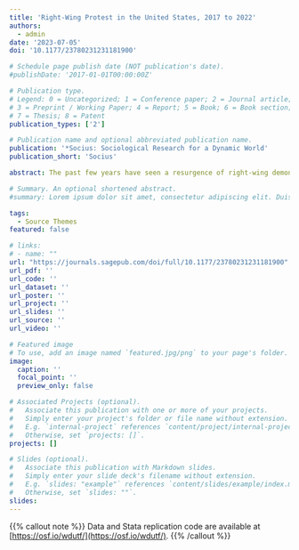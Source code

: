 ```yaml
---
title: 'Right-Wing Protest in the United States, 2017 to 2022'
authors:
  - admin
date: '2023-07-05'
doi: '10.1177/23780231231181900'

# Schedule page publish date (NOT publication's date).
#publishDate: '2017-01-01T00:00:00Z'

# Publication type.
# Legend: 0 = Uncategorized; 1 = Conference paper; 2 = Journal article;
# 3 = Preprint / Working Paper; 4 = Report; 5 = Book; 6 = Book section;
# 7 = Thesis; 8 = Patent
publication_types: ['2']

# Publication name and optional abbreviated publication name.
publication: '*Socius: Sociological Research for a Dynamic World'
publication_short: 'Socius'

abstract: The past few years have seen a resurgence of right-wing demonstrations in the United States. Using new protest event data collected by the Crowd Counting Consortium, this visualization presents monthly trends in the size and count of protests by topic between 2017 and 2022. Conservative protest in the first three years was at a notably low level but with some very large events and a focus on abortion and gun rights. Protests swelled, starting in 2020, with demonstrations against coronavirus disease 2019 restrictions and in support of police officers, followed by election fraud rallies. Finally, 2022 was marked by lower levels of participation overall and increased events targeting LGBQT+ rights.

# Summary. An optional shortened abstract.
#summary: Lorem ipsum dolor sit amet, consectetur adipiscing elit. Duis posuere tellus ac convallis placerat. Proin tincidunt magna sed ex sollicitudin condimentum.

tags:
  - Source Themes
featured: false

# links:
# - name: ""
url: "https://journals.sagepub.com/doi/full/10.1177/23780231231181900"
url_pdf: ''
url_code: ''
url_dataset: ''
url_poster: ''
url_project: ''
url_slides: ''
url_source: ''
url_video: ''

# Featured image
# To use, add an image named `featured.jpg/png` to your page's folder.
image:
  caption: ''
  focal_point: ''
  preview_only: false

# Associated Projects (optional).
#   Associate this publication with one or more of your projects.
#   Simply enter your project's folder or file name without extension.
#   E.g. `internal-project` references `content/project/internal-project/index.md`.
#   Otherwise, set `projects: []`.
projects: []

# Slides (optional).
#   Associate this publication with Markdown slides.
#   Simply enter your slide deck's filename without extension.
#   E.g. `slides: "example"` references `content/slides/example/index.md`.
#   Otherwise, set `slides: ""`.
slides:
---
```


{{% callout note %}}
Data and Stata replication code are available at [https://osf.io/wdutf/](https://osf.io/wdutf/).
{{% /callout %}}

